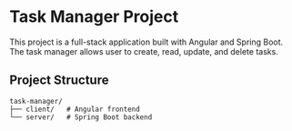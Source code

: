 # Task Manager Project
This project is a full-stack application built with Angular and Spring Boot. The task manager allows user to create, read, update, and delete tasks.

## Project Structure 
```
task-manager/
├── client/   # Angular frontend
└── server/   # Spring Boot backend
```
